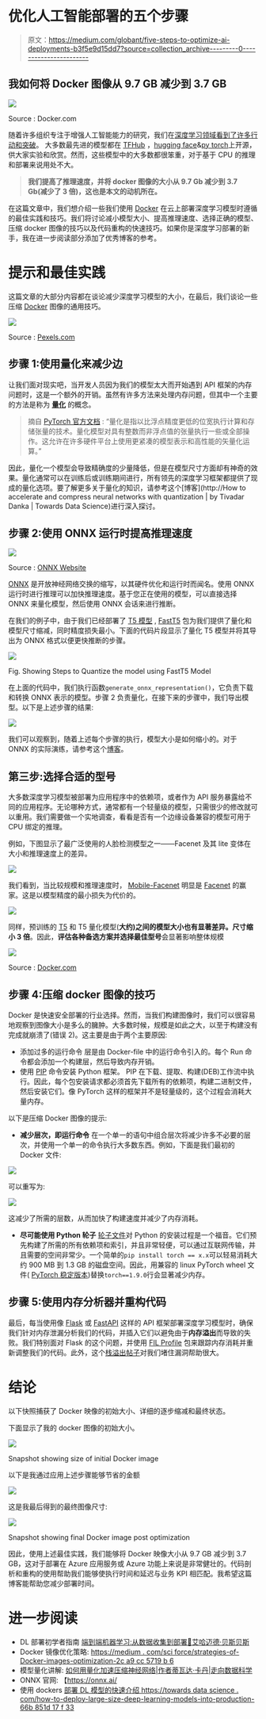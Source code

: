 # 优化人工智能部署的五个步骤

> 原文：<https://medium.com/globant/five-steps-to-optimize-ai-deployments-b3f5e9d15dd7?source=collection_archive---------0----------------------->

## 我如何将 Docker 图像从 9.7 GB 减少到 3.7 GB

![](img/bf1a14a5e1213f10c7a1be9c45de12b9.png)

Source : Docker.com

随着许多组织专注于增强人工智能能力的研究，我们在[深度学习领域看到了许多行动和突破](https://en.wikipedia.org/wiki/Deep_learning)。 [](/@sanket.deshmukh/optimizing-container-sizes-for-ai-deployments-b3f5e9d15dd7) 大多数最先进的模型都在 [TFHub](https://tfhub.dev/) ，[hugging face](https://huggingface.co/models)&[py torch](https://pytorch.org/vision/stable/models.html)上开源，供大家实验和欣赏。然而，这些模型中的大多数都很笨重，对于基于 CPU 的推理和部署来说用处不大。

> **我们提高了推理速度，并将 docker 图像的大小从 9.7 Gb 减少到 3.7 Gb(减少了 3 倍)，这也是本文的动机所在。**

在这篇文章中，我们想介绍一些我们使用 [Docker](https://www.docker.com/) 在云上部署深度学习模型时遵循的最佳实践和技巧。我们将讨论减小模型大小、提高推理速度、选择正确的模型、压缩 docker 图像的技巧以及代码重构的快速技巧。如果你是深度学习部署的新手，我在进一步阅读部分添加了优秀博客的参考。

# 提示和最佳实践

这篇文章的大部分内容都在谈论减少深度学习模型的大小，在最后，我们谈论一些压缩 [Docker](https://www.docker.com/) 图像的通用技巧。

![](img/a94e89fcb142884d39dbac69175e5dc0.png)

Source : [Pexels.com](https://www.pexels.com/photo/woman-reading-book-256455/)

## 步骤 1:使用量化来减少边

让我们面对现实吧，当开发人员因为我们的模型太大而开始遇到 API 框架的内存问题时，这是一个额外的开销。虽然有许多方法来处理内存问题，但其中一个主要的方法是称为 [**量化**](https://in.mathworks.com/discovery/quantization.html) 的概念。

> 摘自 [PyTorch 官方文档](https://pytorch.org/docs/stable/quantization.html) :
> “量化是指以比浮点精度更低的位宽执行计算和存储张量的技术。量化模型对具有整数而非浮点值的张量执行一些或全部操作。这允许在许多硬件平台上使用更紧凑的模型表示和高性能的矢量化运算。”

因此，量化一个模型会导致精确度的少量降低，但是在模型尺寸方面却有神奇的效果。量化通常可以在训练后或训练期间进行，所有领先的深度学习框架都提供了现成的量化选项。要了解更多关于量化的知识，请参考这个[博客](http://How to accelerate and compress neural networks with quantization | by Tivadar Danka | Towards Data Science)进行深入探讨。

## 步骤 2:使用 ONNX 运行时提高推理速度

![](img/a24c31497cf8656ec1e6a6a544e84f90.png)

Source : [ONNX Website](https://onnx.ai/)

[ONNX](https://onnx.ai/) 是开放神经网络交换的缩写，以其硬件优化和运行时而闻名。使用 ONNX 运行时进行推理可以加快推理速度。基于您正在使用的模型，可以直接选择 ONNX 来量化模型，然后使用 ONNX 会话来进行推断。

在我们的例子中，由于我们已经部署了 [T5 模型](https://huggingface.co/docs/transformers/model_doc/t5) , [FastT5](https://github.com/Ki6an/fastT5) 包为我们提供了量化和模型尺寸缩减，同时精度损失最小。下面的代码片段显示了量化 T5 模型并将其导出为 ONNX 格式以便更快推断的步骤。

![](img/0b41630fc7dba60721ecbceb1eea11eb.png)

Fig. Showing Steps to Quantize the model using FastT5 Model

在上面的代码中，我们执行函数`generate_onnx_representation()`，它负责下载和转换 ONNX 表示的模型。步骤 2 负责量化，在接下来的步骤中，我们导出模型。以下是上述步骤的结果:

![](img/0d82f10ffc7da93f53b61764fed3af23.png)

我们可以观察到，随着上述每个步骤的执行，模型大小是如何缩小的。对于 ONNX 的实际演练，请参考这个[博客](https://towardsdatascience.com/onnx-easily-exchange-deep-learning-models-f3c42100fd77)。

## 第三步:选择合适的型号

大多数深度学习模型被部署为应用程序中的依赖项，或者作为 API 服务暴露给不同的应用程序。无论哪种方式，通常都有一个轻量级的模型，只需很少的修改就可以重用。我们需要做一个实地调查，看看是否有一个边缘设备兼容的模型可用于 CPU 绑定的推理。

例如，下图显示了最广泛使用的人脸检测模型之一——Facenet 及其 lite 变体在大小和推理速度上的差异。

![](img/fd738cb44790a7f1036cb5dabe1d7bf2.png)

我们看到，当比较规模和推理速度时， [Mobile-Facenet](https://arxiv.org/pdf/1804.07573) 明显是 [Facenet](https://arxiv.org/abs/1503.03832) 的赢家。这是以模型精度的最小损失为代价的。

![](img/862807dacba920e02163097b3650434b.png)

同样，预训练的 [T5](https://huggingface.co/docs/transformers/model_doc/t5) 和 T5 量化模型(**大约)之间的模型大小也有显著差异。尺寸缩小 3 倍**。因此，**评估各种备选方案并选择最佳型号**会显著影响整体规模

![](img/cbd39de1e31355d08fe68bd07e4751c9.png)

Source : [Docker.com](https://www.docker.com/)

## 步骤 4:压缩 docker 图像的技巧

Docker 是快速安全部署的行业选择。然而，当我们构建图像时，我们可以很容易地观察到图像大小是多么的臃肿。大多数时候，规模是如此之大，以至于构建没有完成就崩溃了(错误 2)。这主要是由于两个主要原因:

*   添加过多的运行命令
    层是由 Docker-file 中的运行命令引入的。每个 Run 命令都会添加一个构建层，然后导致内存开销。
*   使用 [PIP](https://pypi.org/project/pip/) 命令安装 Python 框架。
    PIP 在下载、提取、构建(DEB)工作流中执行。因此，每个包安装请求都必须首先下载所有的依赖项，构建二进制文件，然后安装它们。像 PyTorch 这样的框架并不是轻量级的，这个过程会消耗大量内存。

以下是压缩 Docker 图像的提示:

*   **减少层次，即运行命令** 在一个单一的语句中组合层次将减少许多不必要的层次，并使用一个单一的命令执行大多数东西。例如，下面是我们最初的 Docker 文件:

![](img/fbb7a995bca070070854c48b0e977d9b.png)

可以重写为:

![](img/4a956123fc2f107aa48a846fd83cbd54.png)

这减少了所需的层数，从而加快了构建速度并减少了内存消耗。

*   **尽可能使用 Python 轮子** [轮子文件](https://realpython.com/python-wheels/)对 Python 的安装过程是一个福音。它们预先构建了所需的所有依赖项和索引，并且非常轻便，可以通过互联网传输，并且需要的空间非常少。一个简单的`pip install torch == x.x`可以轻易消耗大约 900 MB 到 1.3 GB 的磁盘空间。因此，用兼容的 linux PyTorch wheel 文件( [PyTorch 稳定版本](https://download.pytorch.org/whl/torch_stable.html))替换`torch==1.9.0`行会显著减少内存。

## 步骤 5:使用内存分析器并重构代码

最后，每当使用像 [Flask](https://flask.palletsprojects.com/en/2.0.x/) 或 [FastAPI](https://fastapi.tiangolo.com/) 这样的 API 框架部署深度学习模型时，确保我们针对内存泄漏分析我们的代码，并插入它们以避免由于**内存溢出**而导致的失败。我们特别面对 Flask 的这个问题，并使用 [FIL Profile](https://pythonspeed.com/articles/memory-profiler-data-scientists/) 包来跟踪内存消耗并重新调整我们的代码。此外，这个[栈溢出帖子](https://stackoverflow.com/questions/49991234/flask-app-memory-leak-caused-by-each-api-call)对我们堵住漏洞帮助很大。

# 结论

以下快照捕获了 Docker 映像的初始大小、详细的逐步缩减和最终状态。

下面显示了我的 docker 图像的初始大小。

![](img/035c696643e0f69aaa5c5f4f9cc4b0fc.png)

Snapshot showing size of initial Docker image

以下是我通过应用上述步骤能够节省的金额

![](img/33d7fee12c4f1a54e2c9d806ad9c2be1.png)

这是我最后得到的最终图像尺寸:

![](img/417132be1958bca47a8b6771a2dfe61a.png)

Snapshot showing final Docker image post optimization

因此，使用上述最佳实践，我们能够将 Docker 映像大小从 9.7 GB 减少到 3.7 GB，这对于部署在 Azure 应用服务或 Azure 功能上来说是非常健壮的。代码剖析和重构的使用帮助我们能够使执行时间和延迟与业务 KPI 相匹配。我希望这篇博客能帮助您减少部署时间。

# 进一步阅读

*   DL 部署初学者指南
    [端到端机器学习:从数据收集到部署🚀艾哈迈德·贝斯贝斯](/swlh/end-to-end-machine-learning-from-data-collection-to-deployment-ce74f51ca203)
*   Docker 镜像优化策略:
    [https://medium . com/sci force/strategies-of-Docker-images-optimization-2c a9 cc 5719 b 6](/sciforce/strategies-of-docker-images-optimization-2ca9cc5719b6)
*   模型量化讲解:
    [如何用量化加速压缩神经网络|作者蒂瓦达·卡丹|走向数据科学](https://towardsdatascience.com/how-to-accelerate-and-compress-neural-networks-with-quantization-edfbbabb6af7)
*   ONNX 官网:
    【https://onnx.ai/ 
*   使用 dockers
    [部署 DL 模型的快速介绍 https://towards data science . com/how-to-deploy-large-size-deep-learning-models-into-production-66b 851d 17 f 33](https://towardsdatascience.com/how-to-deploy-large-size-deep-learning-models-into-production-66b851d17f33)